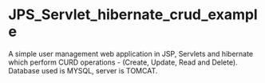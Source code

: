 # JPS_Servlet_hibernate_crud_example
A simple user management web application in JSP, Servlets and hibernate which perform CURD operations - (Create, Update, Read and Delete).
Database used is MYSQL, server is TOMCAT.

